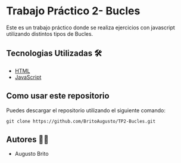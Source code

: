 # Trabajo Práctico 2- Bucles

Este es un trabajo práctico donde se realiza ejercicios con javascript utilizando distintos tipos de Bucles.

## Tecnologias Utilizadas 🛠️

- [HTML]([https://getbootstrap.com/](https://developer.mozilla.org/en-US/docs/Web/HTML))
- [JavaScript](https://developer.mozilla.org/en-US/docs/Web/JavaScript)

## Como usar este repositorio

Puedes descargar el repositorio utilizando el siguiente comando: 

`git clone https://github.com/BritoAugusto/TP2-Bucles.git`

## Autores 🧑‍💻

- Augusto Brito
